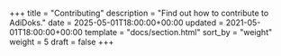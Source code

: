 +++
title = "Contributing"
description = "Find out how to contribute to AdiDoks."
date = 2025-05-01T18:00:00+00:00
updated = 2021-05-01T18:00:00+00:00
template = "docs/section.html"
sort_by = "weight"
weight = 5
draft = false
+++
